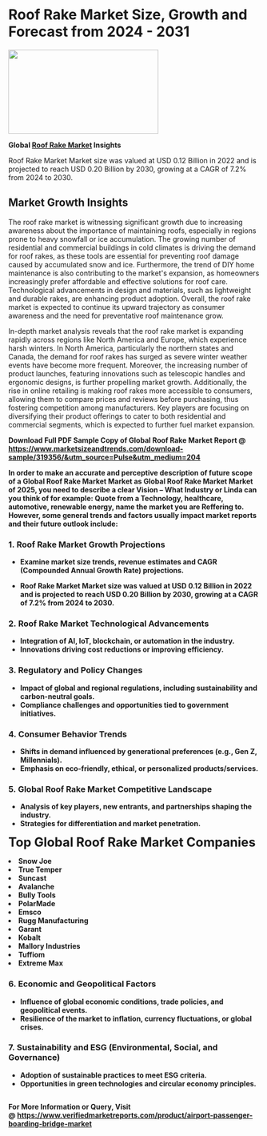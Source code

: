 <H1>Roof Rake Market Size, Growth and Forecast from 2024 - 2031</H1><img class="aligncenter size-medium wp-image-584254" src="https://thirdeyenews.in/wp-content/uploads/2024/09/Global-Market-Research-300x168.jpeg" alt="" width="300" height="168" /><p><strong>Global&nbsp;<a href="https://www.marketsizeandtrends.com/download-sample/319356/&amp;utm_source=Pulse&amp;utm_medium=204">Roof Rake Market</a> Insights</strong></p><p>Roof Rake Market Market size was valued at USD 0.12 Billion in 2022 and is projected to reach USD 0.20 Billion by 2030, growing at a CAGR of 7.2% from 2024 to 2030.</p><p><h2>Market Growth Insights</h2> <p>The roof rake market is witnessing significant growth due to increasing awareness about the importance of maintaining roofs, especially in regions prone to heavy snowfall or ice accumulation. The growing number of residential and commercial buildings in cold climates is driving the demand for roof rakes, as these tools are essential for preventing roof damage caused by accumulated snow and ice. Furthermore, the trend of DIY home maintenance is also contributing to the market's expansion, as homeowners increasingly prefer affordable and effective solutions for roof care. Technological advancements in design and materials, such as lightweight and durable rakes, are enhancing product adoption. Overall, the roof rake market is expected to continue its upward trajectory as consumer awareness and the need for preventative roof maintenance grow.</p> <p><strong></strong></p> <p>In-depth market analysis reveals that the roof rake market is expanding rapidly across regions like North America and Europe, which experience harsh winters. In North America, particularly the northern states and Canada, the demand for roof rakes has surged as severe winter weather events have become more frequent. Moreover, the increasing number of product launches, featuring innovations such as telescopic handles and ergonomic designs, is further propelling market growth. Additionally, the rise in online retailing is making roof rakes more accessible to consumers, allowing them to compare prices and reviews before purchasing, thus fostering competition among manufacturers. Key players are focusing on diversifying their product offerings to cater to both residential and commercial segments, which is expected to further fuel market expansion.</p> <p><strong></p><p><span class=""><strong>Download Full PDF Sample Copy of Global Roof Rake Market Report</strong> @ <a href="https://www.marketsizeandtrends.com/download-sample/319356/&amp;utm_source=Pulse&amp;utm_medium=204" target="_blank">https://www.marketsizeandtrends.com/download-sample/319356/&amp;utm_source=Pulse&amp;utm_medium=204</a></span></p><p>In order to make an accurate and perceptive description of future scope of a Global&nbsp;Roof Rake Market Market as Global&nbsp;Roof Rake Market Market of 2025, you need to describe a clear Vision &ndash; What Industry or Linda can you think of for example: Quote from a Technology, healthcare, automotive, renewable energy, name the market you are Reffering to. However, some general trends and factors usually impact market reports and their future outlook include:</p><h3>1.&nbsp;<strong>Roof Rake Market Growth Projections</strong></h3><ul><li>Examine market size trends, revenue estimates and CAGR (Compounded Annual Growth Rate) projections.</li><li><p>Roof Rake Market Market size was valued at USD 0.12 Billion in 2022 and is projected to reach USD 0.20 Billion by 2030, growing at a CAGR of 7.2% from 2024 to 2030.</p></li></ul><h3>2.&nbsp;<strong>Roof Rake Market Technological Advancements</strong></h3><ul><li>Integration of AI, IoT, blockchain, or automation in the industry.</li><li>Innovations driving cost reductions or improving efficiency.</li></ul><h3>3.&nbsp;<strong>Regulatory and Policy Changes</strong></h3><ul><li>Impact of global and regional regulations, including sustainability and carbon-neutral goals.</li><li>Compliance challenges and opportunities tied to government initiatives.</li></ul><h3>4.&nbsp;<strong>Consumer Behavior Trends</strong></h3><ul><li>Shifts in demand influenced by generational preferences (e.g., Gen Z, Millennials).</li><li>Emphasis on eco-friendly, ethical, or personalized products/services.</li></ul><h3>5.&nbsp;<strong>Global Roof Rake Market Competitive Landscape</strong></h3><ul><li>Analysis of key players, new entrants, and partnerships shaping the industry.</li><li>Strategies for differentiation and market penetration.</li></ul><p data-pm-slice="1 1 []"><span style="color: inherit; font-family: inherit; font-size: 25px;">Top Global Roof Rake Market Companies</span></p><div class="" data-test-id=""><p><li>Snow Joe</li><li> True Temper</li><li> Suncast</li><li> Avalanche</li><li> Bully Tools</li><li> PolarMade</li><li> Emsco</li><li> Rugg Manufacturing</li><li> Garant</li><li> Kobalt</li><li> Mallory Industries</li><li> Tuffiom</li><li> Extreme Max</li></p></div><h3>6.&nbsp;<strong>Economic and Geopolitical Factors</strong></h3><ul><li>Influence of global economic conditions, trade policies, and geopolitical events.</li><li>Resilience of the market to inflation, currency fluctuations, or global crises.</li></ul><h3>7.&nbsp;<strong>Sustainability and ESG (Environmental, Social, and Governance)</strong></h3><ul><li>Adoption of sustainable practices to meet ESG criteria.</li><li>Opportunities in green technologies and circular economy principles.</li></ul><h2><strong style="font-size: 14px;">For More Information or Query, Visit @&nbsp;</strong><a style="background-color: #ffffff; font-size: 14px;" href="https://www.marketsizeandtrends.com/report/roof-rake-market/" target="_blank">https://www.verifiedmarketreports.com/product/airport-passenger-boarding-bridge-market</a></h2>
